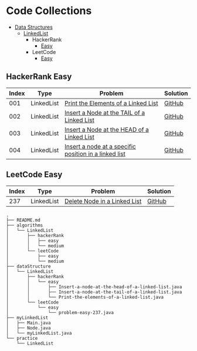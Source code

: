 # Code Collections

 - [Data Structures](#data-structures) 
    - [LinkedList](#linkedlist) 
       - HackerRank
          - [Easy](#hackerrank-easy) 
       - LeetCode
          - [Easy](#leetcode-easy) 
## HackerRank Easy

| Index | Type       | Problem                                                      | Solution                                                     |
| ----- | ---------- | ------------------------------------------------------------ | ------------------------------------------------------------ |
| 001   | LinkedList | [Print the Elements of a Linked List](https://www.hackerrank.com/challenges/print-the-elements-of-a-linked-list) | [GitHub ](https://github.com/arun-esh/codingPractice/blob/main/dataStructure/LinkedList/hackerRank/easy/Print-the-elements-of-a-linked-list.java) |
| 002   | LinkedList | [Insert a Node at the TAIL of a Linked List](https://www.hackerrank.com/challenges/insert-a-node-at-the-tail-of-a-linked-list) | [GitHub ](https://github.com/arun-esh/codingPractice/blob/main/dataStructure/LinkedList/hackerRank/easy/Insert-a-node-at-the-tail-of-a-linked-list.java) |
| 003   | LinkedList | [Insert a Node at the HEAD of a Linked List](https://www.hackerrank.com/challenges/insert-a-node-at-the-head-of-a-linked-list) | [GitHub ](https://github.com/arun-esh/codingPractice/blob/main/dataStructure/LinkedList/hackerRank/easy/Insert-a-node-at-the-head-of-a-linked-list.java) |
| 004   | LinkedList | [Insert a node at a specific position in a linked list](https://www.hackerrank.com/challenges/insert-a-node-at-a-specific-position-in-a-linked-list) | [GitHub ](https://github.com/arun-esh/codingPractice/blob/main/dataStructure/LinkedList/hackerRank/easy/Insert-a-node-at-a-specific-position-in-a-linked-list.java) |



## LeetCode Easy

| Index | Type       | Problem                                                      | Solution                                                     |
| ----- | ---------- | ------------------------------------------------------------ | ------------------------------------------------------------ |
| 237   | LinkedList | [Delete Node in a Linked List](https://leetcode.com/problems/delete-node-in-a-linked-list/) | [GitHub ](https://github.com/arun-esh/codingPractice/blob/main/dataStructure/LinkedList/leetCode/easy/problem-easy-237.java) |



```
.
├── README.md
├── algorithms
│   └── LinkedList
│       ├── hackerRank
│       │   ├── easy
│       │   └── medium
│       └── leetCode
│           ├── easy
│           └── medium
├── dataStructure
│   └── LinkedList
│       ├── hackerRank
│       │   └── easy
│       │       ├── Insert-a-node-at-the-head-of-a-linked-list.java
│       │       ├── Insert-a-node-at-the-tail-of-a-linked-list.java
│       │       └── Print-the-elements-of-a-linked-list.java
│       └── leetCode
│           └── easy
│               └── problem-easy-237.java
├── myLinkedList
│   ├── Main.java
│   ├── Node.java
│   └── myLinkedList.java
└── practice
    └── LinkedList
```

